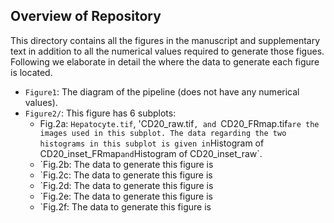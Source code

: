 ## Overview of Repository

This directory contains all the figures in the manuscript and supplementary text in addition to all the numerical values required to generate those figues. Following we elaborate in detail the where the data to generate each figure is located.

- `Figure1`: The diagram of the pipeline (does not have any numerical values).
- `Figure2/`: This figure has 6 subplots:
    -  Fig.2a: `Hepatocyte.tif`, 'CD20_raw.tif`, and `CD20_FRmap.tif` are the images used in this subplot. The data regarding the two histograms in this subplot is given in `Histogram of CD20_inset_FRmap` and `Histogram of CD20_inset_raw`. 
    - `Fig.2b: The data to generate this figure is
    - `Fig.2c: The data to generate this figure is
    - `Fig.2d: The data to generate this figure is
    - `Fig.2e: The data to generate this figure is
    - `Fig.2f: The data to generate this figure is 



 
